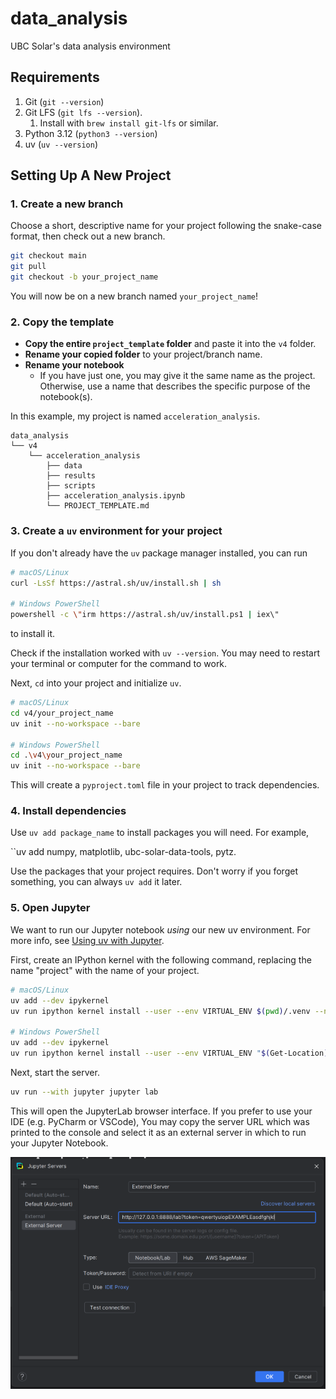 # data_analysis
UBC Solar's data analysis environment


## Requirements
1. Git (`git --version`) 
2. Git LFS (`git lfs --version`).
   1. Install with `brew install git-lfs` or similar.
3. Python 3.12 (`python3 --version`) 
4. uv (`uv --version`)

## Setting Up A New Project

### 1. Create a new branch

Choose a short, descriptive name for your project following the snake-case format, then check out a new branch.

```bash
git checkout main
git pull
git checkout -b your_project_name
```

You will now be on a new branch named `your_project_name`!

### 2. Copy the template

- **Copy the entire `project_template` folder** and paste it into the `v4` folder.
- **Rename your copied folder** to your project/branch name.
- **Rename your notebook**
  - If you have just one, you may give it the same name as the project.
    Otherwise, use a name that describes the specific purpose of the notebook(s).

In this example, my project is named `acceleration_analysis`.

```
data_analysis
└── v4
    └── acceleration_analysis
        ├── data
        ├── results
        ├── scripts
        ├── acceleration_analysis.ipynb
        └── PROJECT_TEMPLATE.md
```

### 3. Create a `uv` environment for your project

If you don't already have the `uv` package manager installed, you can run

```bash
# macOS/Linux
curl -LsSf https://astral.sh/uv/install.sh | sh

# Windows PowerShell
powershell -c \"irm https://astral.sh/uv/install.ps1 | iex\"
```

to install it.

Check if the installation worked with `uv --version`.
You may need to restart your terminal or computer for the command to work.

Next, `cd` into your project and initialize `uv`.

```bash
# macOS/Linux
cd v4/your_project_name
uv init --no-workspace --bare

# Windows PowerShell
cd .\v4\your_project_name
uv init --no-workspace --bare
```

This will create a `pyproject.toml` file in your project to track dependencies.

### 4. Install dependencies

Use `uv add package_name` to install packages you will need. For example,

``uv add numpy, matplotlib, ubc-solar-data-tools, pytz.

Use the packages that your project requires. Don't worry if you forget something, you can always `uv add` it later.

### 5. Open Jupyter

We want to run our Jupyter notebook _using_ our new uv environment.
For more info, see [Using uv with Jupyter](https://docs.astral.sh/uv/guides/integration/jupyter/#using-uv-with-jupyter).

First, create an IPython kernel with the following command,
replacing the name "project" with the name of your project.

```bash
# macOS/Linux
uv add --dev ipykernel
uv run ipython kernel install --user --env VIRTUAL_ENV $(pwd)/.venv --name="project"

# Windows PowerShell
uv add --dev ipykernel
uv run ipython kernel install --user --env VIRTUAL_ENV "$(Get-Location)\.venv" --name "project"
```

Next, start the server.

```bash
uv run --with jupyter jupyter lab
```

This will open the JupyterLab browser interface.
If you prefer to use your IDE (e.g. PyCharm or VSCode),
You may copy the server URL which was printed to the console and select it as an external server
in which to run your Jupyter Notebook.

![images/readme/external_server.png](images/readme/external_server.png)